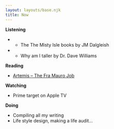```yaml
---
layout: layouts/base.njk
title: Now
---
```


**Listening**
- * The The Misty Isle books by JM Dalgleish   
- * Why am I taller by Dr. Dave Williams

**Reading**
- [Artemis – The Fra Mauro Job](https://unrealizedreality.wordpress.com/2022/04/25/artemis-the-fra-mauro-job/)

**Watching**
- Prime target on Apple TV

**Doing**
- Compiling all my writing   
- Life style design, making a life audit...